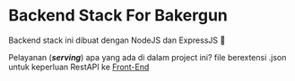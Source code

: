 # Backend Stack For Bakergun 

Backend stack ini dibuat dengan NodeJS dan ExpressJS 🚀

Pelayanan (***serving***) apa yang ada di dalam project ini? file berextensi .json untuk keperluan RestAPI ke [Front-End](https://github.com/sanengineer/backergun)